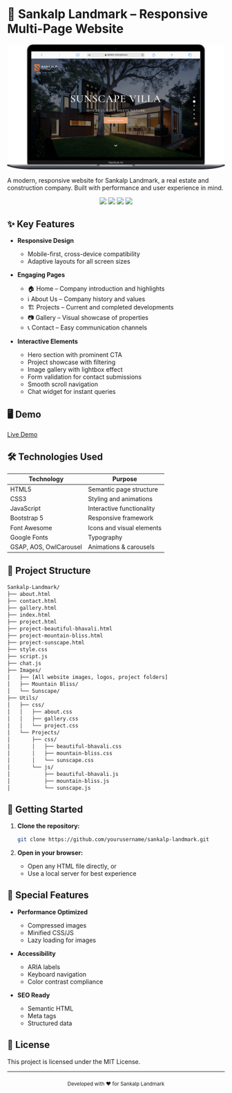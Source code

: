 # 🏢 Sankalp Landmark – Responsive Multi-Page Website

![Sankalp Landmark Preview](Preview.png)

A modern, responsive website for Sankalp Landmark, a real estate and construction company. Built with performance and user experience in mind.

<div align="center">
  <img src="https://img.shields.io/badge/HTML5-E34F26?style=for-the-badge&logo=html5&logoColor=white" />
  <img src="https://img.shields.io/badge/CSS3-1572B6?style=for-the-badge&logo=css3&logoColor=white" />
  <img src="https://img.shields.io/badge/JavaScript-F7DF1E?style=for-the-badge&logo=javascript&logoColor=black" />
  <img src="https://img.shields.io/badge/Bootstrap-563D7C?style=for-the-badge&logo=bootstrap&logoColor=white" />
</div>

## ✨ Key Features

- **Responsive Design**
  - Mobile-first, cross-device compatibility
  - Adaptive layouts for all screen sizes

- **Engaging Pages**
  - 🏠 Home – Company introduction and highlights
  - ℹ️ About Us – Company history and values
  - 🏗 Projects – Current and completed developments
  - 📷 Gallery – Visual showcase of properties
  - 📞 Contact – Easy communication channels

- **Interactive Elements**
  - Hero section with prominent CTA
  - Project showcase with filtering
  - Image gallery with lightbox effect
  - Form validation for contact submissions
  - Smooth scroll navigation
  - Chat widget for instant queries

## 🖥️ Demo

[Live Demo](https://akhilesh-2024.github.io/Sankalp-Landmark/project-sunscape.html)

## 🛠️ Technologies Used

| Technology      | Purpose                        |
|-----------------|-------------------------------|
| HTML5           | Semantic page structure        |
| CSS3            | Styling and animations         |
| JavaScript      | Interactive functionality     |
| Bootstrap 5     | Responsive framework           |
| Font Awesome    | Icons and visual elements      |
| Google Fonts    | Typography                     |
| GSAP, AOS, OwlCarousel | Animations & carousels  |

## 📂 Project Structure

```
Sankalp-Landmark/
├── about.html
├── contact.html
├── gallery.html
├── index.html
├── project.html
├── project-beautiful-bhavali.html
├── project-mountain-bliss.html
├── project-sunscape.html
├── style.css
├── script.js
├── chat.js
├── Images/
│   ├── [All website images, logos, project folders]
│   ├── Mountain Bliss/
│   └── Sunscape/
├── Utils/
│   ├── css/
│   │   ├── about.css
│   │   ├── gallery.css
│   │   └── project.css
│   └── Projects/
│       ├── css/
│       │   ├── beautiful-bhavali.css
│       │   ├── mountain-bliss.css
│       │   └── sunscape.css
│       └── js/
│           ├── beautiful-bhavali.js
│           ├── mountain-bliss.js
│           └── sunscape.js
```

## 🚀 Getting Started

1. **Clone the repository:**
   ```bash
   git clone https://github.com/yourusername/sankalp-landmark.git
   ```

2. **Open in your browser:**
   - Open any HTML file directly, or
   - Use a local server for best experience

## 🌟 Special Features

- **Performance Optimized**
  - Compressed images
  - Minified CSS/JS
  - Lazy loading for images

- **Accessibility**
  - ARIA labels
  - Keyboard navigation
  - Color contrast compliance

- **SEO Ready**
  - Semantic HTML
  - Meta tags
  - Structured data

## 📝 License

This project is licensed under the MIT License.

---

<div align="center">
  <sub>Developed with ❤️ for Sankalp Landmark</sub>
</div>
